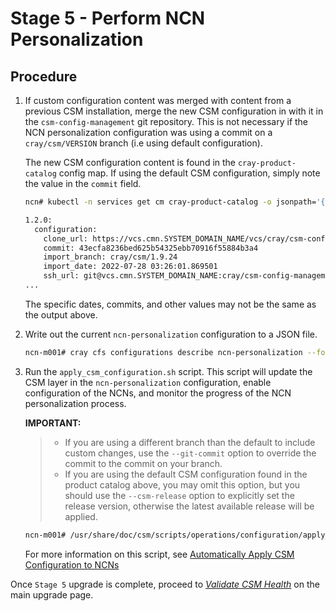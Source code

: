 # Stage 5 - Perform NCN Personalization

## Procedure

1. If custom configuration content was merged with content from a previous CSM
   installation, merge the new CSM configuration in with it in the `csm-config-management`
   git repository. This is not necessary if the NCN personalization configuration
   was using a commit on a `cray/csm/VERSION` branch (i.e using default
   configuration).

   The new CSM configuration content is found in the `cray-product-catalog`
   config map. If using the default CSM configuration, simply note the value in
   the `commit` field.

   ```bash
   ncn# kubectl -n services get cm cray-product-catalog -o jsonpath='{.data.csm}'

   1.2.0:
     configuration:
       clone_url: https://vcs.cmn.SYSTEM_DOMAIN_NAME/vcs/cray/csm-config-management.git
       commit: 43ecfa8236bed625b54325ebb70916f55884b3a4
       import_branch: cray/csm/1.9.24
       import_date: 2022-07-28 03:26:01.869501
       ssh_url: git@vcs.cmn.SYSTEM_DOMAIN_NAME:cray/csm-config-management.git
   ...
   ```

   The specific dates, commits, and other values may not be the same as the output above.

1. Write out the current `ncn-personalization` configuration to a JSON file.

   ```bash
   ncn-m001# cray cfs configurations describe ncn-personalization --format json > ncn-personalization.json
   ```

1. Run the `apply_csm_configuration.sh` script. This script will update the CSM
   layer in the `ncn-personalization` configuration, enable configuration of
   the NCNs, and monitor the progress of the NCN personalization process.

   **IMPORTANT:**

   > * If you are using a different branch than the default to include custom
       changes, use the `--git-commit` option to override the commit to the
       commit on your branch.
   > * If you are using the default CSM configuration found in the product
       catalog above, you may omit this option, but you should use the `--csm-release`
       option to explicitly set the release version, otherwise the latest available
       release will be applied.

   ```bash
   ncn-m001# /usr/share/doc/csm/scripts/operations/configuration/apply_csm_configuration.sh [--git-commit COMMIT]
   ```

   For more information on this script, see [Automatically Apply CSM Configuration to NCNs](../../operations/CSM_product_management/Configure_Non-Compute_Nodes_with_CFS.md#automatically-apply-csm-configuration-to-ncns)

Once `Stage 5` upgrade is complete, proceed to [*Validate CSM Health*](../index.md#validate_csm_health) on the main upgrade page.
